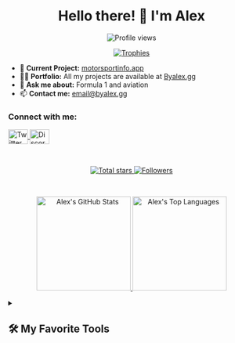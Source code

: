 <h1 align="center">Hello there! 👋 I'm Alex</h1>

<p align="center">
  <img src="https://komarev.com/ghpvc/?username=developedbyalex&label=Profile%20views&color=0e75b6&style=flat" alt="Profile views" />
</p>

<p align="center">
  <a href="https://github.com/ryo-ma/github-profile-trophy">
    <img src="https://github-profile-trophy.vercel.app/?username=developedbyalex" alt="Trophies" />
  </a>
</p>

- 🔭 **Current Project:** [motorsportinfo.app](https://motorsportinfo.app)
- 👨‍💻 **Portfolio:** All my projects are available at [Byalex.gg](https://byalex.gg)
- 💬 **Ask me about:** Formula 1 and aviation
- 📫 **Contact me:** email@byalex.gg

<h3 align="left">Connect with me:</h3>
<p align="left">
  <a href="https://x.com/byalexdotgg" target="_blank">
    <img align="center" src="https://raw.githubusercontent.com/rahuldkjain/github-profile-readme-generator/master/src/images/icons/Social/twitter.svg" alt="Twitter" height="30" width="40" />
  </a>
  <a href="https://discord.gg/XzDPRNsSYn" target="_blank">
    <img align="center" src="https://raw.githubusercontent.com/rahuldkjain/github-profile-readme-generator/master/src/images/icons/Social/discord.svg" alt="Discord" height="30" width="40" />
  </a>
</p>

<br/>

<!-- Social badges section -->
<p align="center">
  <a href="https://github.com/developedbyalex?tab=repositories&sort=stargazers">
    <img alt="Total stars" title="Total stars on GitHub" src="https://custom-icon-badges.demolab.com/github/stars/developedbyalex?color=55960c&style=for-the-badge&labelColor=488207&logo=star"/>
  </a>
  <a href="https://github.com/developedbyalex?tab=followers">
    <img alt="Followers" title="Follow me on GitHub" src="https://custom-icon-badges.demolab.com/github/followers/developedbyalex?color=236ad3&labelColor=1155ba&style=for-the-badge&logo=person-add&label=Follow&logoColor=white"/>
  </a>
</p>

<br/>

<!-- GitHub Stats -->
<p align="center">
  <a href="https://github.com/anuraghazra/github-readme-stats">
    <img alt="Alex's GitHub Stats" src="https://github-readme-stats.vercel.app/api/?username=developedbyalex&show_icons=true&include_all_commits=true&count_private=true&theme=react&hide_border=true&bg_color=1F222E&title_color=F85D7F&icon_color=F8D866" height="192px"/>
  </a>
  <a href="https://github.com/anuraghazra/github-readme-stats">
    <img alt="Alex's Top Languages" src="https://github-readme-stats.vercel.app/api/top-langs/?username=developedbyalex&langs_count=8&layout=compact&theme=react&hide_border=true&bg_color=1F222E&title_color=F85D7F&icon_color=F8D866" height="192px"/>
  </a>
</p>

<details>
  <summary><h2>🛠️ My Favorite Tools</h2></summary>

  <h3>👨‍💻 Programming and Markup Languages</h3>
  <p>
    <a href="#"><img alt="JavaScript" src="https://img.shields.io/badge/JavaScript-F7DF1E.svg?logo=javascript&logoColor=black"></a>
    <a href="#"><img alt="HTML" src="https://img.shields.io/badge/HTML-E34F26.svg?logo=html5&logoColor=white"></a>
    <a href="#"><img alt="CSS" src="https://img.shields.io/badge/CSS-1572B6.svg?logo=css3&logoColor=white"></a>
    <a href="#"><img alt="React" src="https://img.shields.io/badge/React-20232a.svg?logo=react&logoColor=%2361DAFB"></a>
    <a href="#"><img alt="Node.js" src="https://img.shields.io/badge/Node.js-43853D.svg?logo=node.js&logoColor=white"></a>
  </p>
</details>
